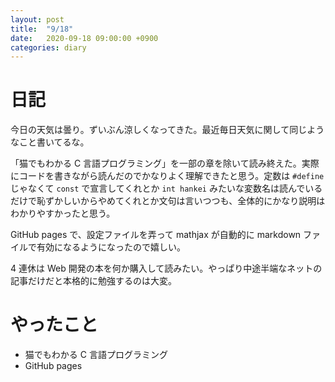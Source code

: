 ```yaml
---
layout: post
title:  "9/18"
date:   2020-09-18 09:00:00 +0900
categories: diary
---
```

# 日記

今日の天気は曇り。ずいぶん涼しくなってきた。最近毎日天気に関して同じようなこと書いてるな。

「猫でもわかる C 言語プログラミング」を一部の章を除いて読み終えた。実際にコードを書きながら読んだのでかなりよく理解できたと思う。定数は ```#define``` じゃなくて ```const``` で宣言してくれとか ```int hankei``` みたいな変数名は読んでいるだけで恥ずかしいからやめてくれとか文句は言いつつも、全体的にかなり説明はわかりやすかったと思う。

GitHub pages で、設定ファイルを弄って mathjax が自動的に markdown ファイルで有効になるようになったので嬉しい。

4 連休は Web 開発の本を何か購入して読みたい。やっぱり中途半端なネットの記事だけだと本格的に勉強するのは大変。

# やったこと

- 猫でもわかる C 言語プログラミング
- GitHub pages
